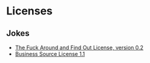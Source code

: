 # Licenses

## Jokes

- [The Fuck Around and Find Out License, version 0.2](https://git.sr.ht/~boringcactus/fafol/tree/master/LICENSE-v0.2.md)
- [Business Source License 1.1](https://www.hashicorp.com/bsl)
